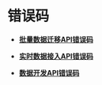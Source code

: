 # 错误码<a name="ErrorCode_1"></a>

-   **[批量数据迁移API错误码](批量数据迁移API错误码.md)**  

-   **[实时数据接入API错误码](实时数据接入API错误码.md)**  

-   **[数据开发API错误码](数据开发API错误码.md)**  



